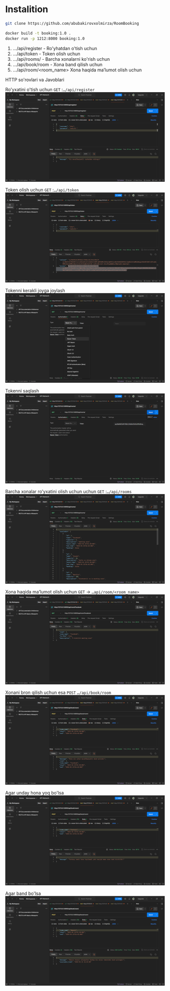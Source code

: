 # Instalition
```bash
git clone https://github.com/abubakirovxolmirza/RoomBooking
```
```bash
docker build -t booking:1.0 .
docker run -p 1212:8000 booking:1.0
```

1. .../api/register - Ro'yhatdan o'tish uchun
2. .../api/token - Token olish uchun
3. .../api/rooms/ - Barcha xonalarni ko'rish uchun
4. .../api/book/room - Xona band qilish uchun
5. .../api/room/<room_name> Xona haqida ma’lumot olish uchun


 HTTP so'rovlari va Javoblari

Ro’yxatini o'tish uchun `GET` :`…/api/register`
![img1](booking/media/readme_img/register.png)

Token olish uchun `GET` :`…/api/token`
![img1](booking/media/readme_img/token.png)

Tokenni kerakli joyga joylash
![img1](booking/media/readme_img/token1.png)

Tokenni saqlash
![img1](booking/media/readme_img/200.png)

Barcha xonalar ro’yxatini olish uchun uchun `GET` :`…/api/rooms`
![img1](booking/media/readme_img/rooms.png)

Xona haqida ma’lumot olish uchun `GET` → `…api/room/<room_name>`
![img1](booking/media/readme_img/lichniy.png)

Xonani bron qilish uchun esa `POST` `…/api/book/room`
![img1](booking/media/readme_img/book.png)

Agar unday hona yoq bo'lsa
![img1](booking/media/readme_img/error_book.png)

Agar band bo'lsa
![img1](booking/media/readme_img/drugoy.png)

